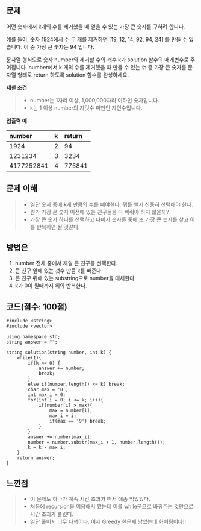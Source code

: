 ## 문제 
어떤 숫자에서 k개의 수를 제거했을 때 얻을 수 있는 가장 큰 숫자를 구하려 합니다.

예를 들어, 숫자 1924에서 수 두 개를 제거하면 [19, 12, 14, 92, 94, 24] 를 만들 수 있습니다. 이 중 가장 큰 숫자는 94 입니다.

문자열 형식으로 숫자 number와 제거할 수의 개수 k가 solution 함수의 매개변수로 주어집니다. number에서 k 개의 수를 제거했을 때 만들 수 있는 수 중 가장 큰 숫자를 문자열 형태로 return 하도록 solution 함수를 완성하세요.

**제한 조건**
>* number는 1자리 이상, 1,000,000자리 이하인 숫자입니다.
>* k는 1 이상 number의 자릿수 미만인 자연수입니다.

**입출력 예**

| number | k | return |
|:--------|:--------|:--------|
| 1924 | 2 | 94 |
| 1231234 | 3 | 3234 |
| 4177252841 | 4 | 775841 |

## 문제 이해
>* 일단 숫자 중에 k개 만큼의 수를 빼야한다. 뭐를 뺄지 신중히 선택해야 한다.
>* 뭔가 가장 큰 숫자 이전에 있는 친구들을 다 빼줘야 하지 않을까?
>* 가장 큰 숫자 하나를 선택하고 나머지 숫자들 중에 또 가장 큰 숫자를 찾고 이를 반복하면 될 것같다.

## 방법은
1. number 전체 중에서 제일 큰 친구를 선택한다.
2. 큰 친구 앞에 있는 갯수 만큼 k를 빼준다.
3. 큰 친구 뒤에 있는 substring으로 number을 대체한다.
4. k가 0이 될때까지 위의  반복한다.

## 코드(점수: 100점)
    #include <string>
    #include <vector>

    using namespace std;
    string answer = "";

    string solution(string number, int k) {
        while(1){
            if(k <= 0) {
                answer += number;
                break;
            }
            else if(number.length() <= k) break;
            char max = '0';
            int max_i = 0;
            for(int i = 0; i <= k; i++){
                if(number[i] > max){
                    max = number[i];
                    max_i = i;
                    if(max == '9') break;
                }
            }
            answer += number[max_i];
            number = number.substr(max_i + 1, number.length());
            k = k - max_i;
        }
        return answer;
    }
    
## 느낀점
>* 이 문제도 하나가 계속 시간 초과가 떠서 애좀 먹었었다.
>* 처음에 recursion을 이용해서 짰는데 이를 while문으로 바꿔주는 것만으로 시간 초과가 풀렸다. 
>* 일단 풀어서 너무 다행이다. 이제 Greedy 한문제 남았는데 화이팅이다!!

